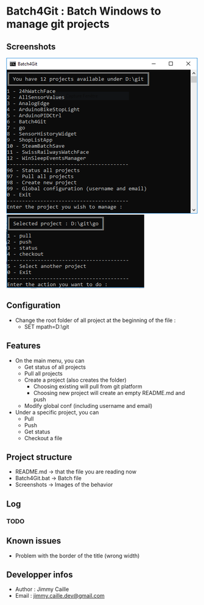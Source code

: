 # Batch4Git : Batch Windows to manage git projects

## Screenshots
![Screenshot 1](https://raw.githubusercontent.com/jimmycaille/Batch4Git/master/Screenshots/readme.png "Screenshot 1")
![Screenshot 2](https://raw.githubusercontent.com/jimmycaille/Batch4Git/master/Screenshots/readme2.png "Screenshot 2")

## Configuration
* Change the root folder of all project at the beginning of the file :
  * SET mpath=D:\git

## Features
* On the main menu, you can
  * Get status of all projects
  * Pull all projects
  * Create a project (also creates the folder)
    * Choosing existing will pull from git platform
	* Choosing new project will create an empty README.md and push
  * Modify global conf (including username and email)
* Under a specific project, you can
  * Pull
  * Push
  * Get status
  * Checkout a file

## Project structure
- README.md       -> that the file you are reading now
- Batch4Git.bat   -> Batch file
- Screenshots     -> Images of the behavior

## Log
### TODO

## Known issues
* Problem with the border of the title (wrong width)

## Developper infos
- Author : Jimmy Caille
- Email  : jimmy.caille.dev@gmail.com
